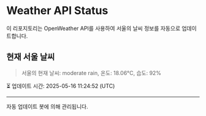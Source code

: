 
# Weather API Status

이 리포지토리는 OpenWeather API를 사용하여 서울의 날씨 정보를 자동으로 업데이트합니다.

## 현재 서울 날씨
> 서울의 현재 날씨: moderate rain, 온도: 18.06°C, 습도: 92%

⏳ 업데이트 시간: 2025-05-16 11:24:52 (UTC)

---
자동 업데이트 봇에 의해 관리됩니다.
